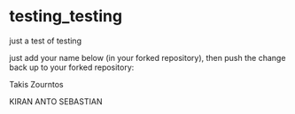 # testing_testing
just a test of testing

just add your name below (in your forked repository), then push the change back up to your forked repository:

Takis Zourntos

KIRAN ANTO SEBASTIAN

